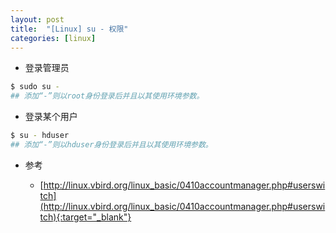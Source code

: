 ```yaml
---
layout: post
title:  "[Linux] su - 权限"
categories: [linux]
---
```


* 登录管理员

```bash
$ sudo su -
## 添加“-”则以root身份登录后并且以其使用环境参数。
```

* 登录某个用户

```bash
$ su - hduser
## 添加“-”则以hduser身份登录后并且以其使用环境参数。
```

* 参考

	+ [http://linux.vbird.org/linux_basic/0410accountmanager.php#userswitch](http://linux.vbird.org/linux_basic/0410accountmanager.php#userswitch){:target="_blank"}
